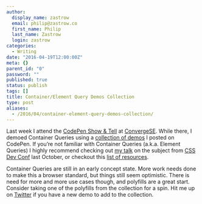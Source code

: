 ```yaml
---
author:
  display_name: zastrow
  email: philip@zastrow.co
  first_name: Philip
  last_name: Zastrow
  login: zastrow
categories:
  - Writing
date: "2016-04-19T12:00:00Z"
meta: {}
parent_id: "0"
password: ""
published: true
status: publish
tags: []
title: Container/Element Query Demos Collection
type: post
aliases:
  - /2016/04/container-element-query-demos-collection/
---
```

<p>Last week I attend the <a href="https://blog.codepen.io/2016/04/18/show-tell-convergese/">CodePen Show &amp; Tell</a> at <a href="http://convergese.com">ConvergeSE</a>. While there, I demoed Container Queries using a <a href="http://codepen.io/collection/nZMGEe">collection of demos</a> I posted on CodePen. If you’re not familiar with Container Queries (a.k.a. Element Queries) I highly recommend checking out <a href="http://zastrow.co//speaking/css-dev-conf-2015/">my talk</a> on the subject from <a href="http://2015.cssdevconf.com">CSS Dev Conf</a> last October, or checkout this <a href="http://zastrow.co/2016/01/28/net-magazine-element-query-tutorial/">list of resources</a>.</p>
<p>Container Queries are still in an early concept state. More work needs done to make this a browser standard, but things still seem optimistic. There is need for more and more use cases though, and polyfills are a great start. Consider taking one of the polyfills from the collection for a spin. Hit me up on <a href="https://twitter.com/zastrow">Twitter</a> if you have a new demo to add to the collection.</p>
